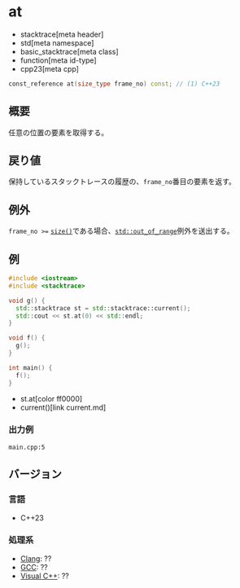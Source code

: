 # at
* stacktrace[meta header]
* std[meta namespace]
* basic_stacktrace[meta class]
* function[meta id-type]
* cpp23[meta cpp]

```cpp
const_reference at(size_type frame_no) const; // (1) C++23
```

## 概要
任意の位置の要素を取得する。


## 戻り値
保持しているスタックトレースの履歴の、`frame_no`番目の要素を返す。


## 例外
`frame_no >=` [`size()`](size.md)である場合、[`std::out_of_range`](/reference/stdexcept.md)例外を送出する。


## 例
```cpp example
#include <iostream>
#include <stacktrace>

void g() {
  std::stacktrace st = std::stacktrace::current();
  std::cout << st.at(0) << std::endl;
}

void f() {
  g();
}

int main() {
  f();
}
```
* st.at[color ff0000]
* current()[link current.md]

### 出力例
```
main.cpp:5
```


## バージョン
### 言語
- C++23

### 処理系
- [Clang](/implementation.md#clang): ??
- [GCC](/implementation.md#gcc): ??
- [Visual C++](/implementation.md#visual_cpp): ??
